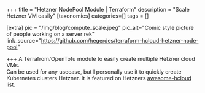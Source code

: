 +++
title = "Hetzner NodePool Module | Terraform"
description = "Scale Hetzner VM easily"
[taxonomies]
categories=[]
tags = []

[extra]
pic = "/img/blog/compute_scale.jpeg"
pic_alt="Comic style picture of people working on a server rek"
link_source="https://github.com/hegerdes/terraform-hcloud-hetzner-node-pool"


+++
A Terrafrom/OpenTofu module to easily create multiple Hetzner cloud VMs.  
Can be used for any usecase, but I personally use it to quickly create Kubernetes clusters Hetzner.
It is featured on Hetzners [awesome-hcloud](https://github.com/hetznercloud/awesome-hcloud) list.
